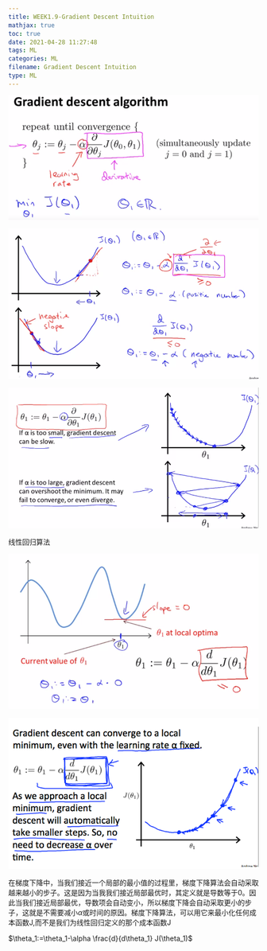 ```yaml
---
title: WEEK1.9-Gradient Descent Intuition
mathjax: true
toc: true
date: 2021-04-28 11:27:48
tags: ML
categories: ML
filename: Gradient Descent Intuition
type: ML
---
```


![image-20210428101426323](WEEK1-Gradient-Descent-Intuition/image-20210428101426323.png)

<!--more -->

![image-20210428101630702](WEEK1-Gradient-Descent-Intuition/image-20210428101630702.png)

![image-20210428102156398](WEEK1-Gradient-Descent-Intuition/image-20210428102156398.png)

线性回归算法

![image-20210428102420775](WEEK1-Gradient-Descent-Intuition/image-20210428102420775.png)

![image-20210428103332351](WEEK1-Gradient-Descent-Intuition/image-20210428103332351.png)

在梯度下降中，当我们接近一个局部的最小值的过程里，梯度下降算法会自动采取越来越小的步子。这是因为当我我们接近局部最优时，其定义就是导数等于0。因此当我们接近局部最优，导数项会自动变小，所以梯度下降会自动采取更小的步子，这就是不需要减小$\alpha$或时间的原因。梯度下降算法，可以用它来最小化任何成本函数J,而不是我们为线性回归定义的那个成本函数J

$\theta_1:=\theta_1-\alpha \frac{d}{d\theta_1} J(\theta_1)$

